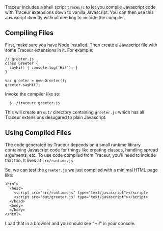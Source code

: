 Traceur includes a shell script `traceurc` to let you compile Javascript code with Traceur extensions down to vanilla Javascript. You can then use this Javascript directly without needing to include the compiler.

## Compiling Files ##

First, make sure you have [Node](http://nodejs.org) installed. Then create a Javascript file with some Traceur extensions in it. For example:

```
// greeter.js
class Greeter {
  sayHi() { console.log('Hi!'); }
}

var greeter = new Greeter();
greeter.sayHi();
```

Invoke the compiler like so:

```
  $ ./traceurc greeter.js
```

This will create an `out/` directory containing `greeter.js` which has all Traceur extensions desugared to plain Javascript.

## Using Compiled Files ##

The code generated by Traceur depends on a small runtime library containing Javascript code for things like creating classes, handling spread arguments, etc. To use code compiled from Traceur, you'll need to include that too. It lives at `src/runtime.js`.

So, we can test the `greeter.js` we just compiled with a minimal HTML page like:

```
<html> 
  <head> 
    <script src="src/runtime.js" type="text/javascript"></script> 
    <script src="out/greeter.js" type="text/javascript"></script> 
  </head> 
  <body> 
  </body> 
</html>
```

Load that in a browser and you should see "Hi!" in your console.